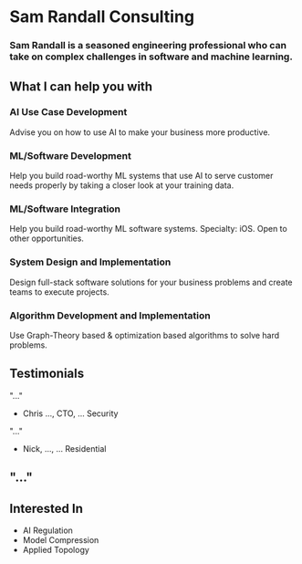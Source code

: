# Sam Randall Consulting
### Sam Randall is a seasoned engineering professional who can take on complex challenges in software and machine learning.

## What I can help you with
### AI Use Case Development

Advise you on how to use AI to make your business more productive.

### ML/Software Development
Help you build road-worthy ML systems that use AI to serve customer needs properly by taking a closer look at your training data.
### ML/Software Integration
Help you build road-worthy ML software systems.
Specialty: iOS. Open to other opportunities.
### System Design and Implementation
Design full-stack software solutions for your business problems and create teams to execute projects.
### Algorithm Development and Implementation
Use Graph-Theory based & optimization based algorithms to solve hard problems.


## Testimonials

"..."
- Chris ..., CTO, ... Security

"..."
- Nick, ..., ... Residential

"..."
- 

## Interested In
- AI Regulation
- Model Compression
- Applied Topology




